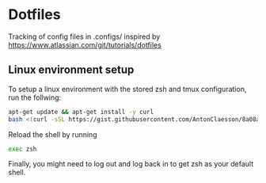 # Dotfiles
Tracking of config files in .configs/ inspired by https://www.atlassian.com/git/tutorials/dotfiles

## Linux environment setup
To setup a linux environment with the stored zsh and tmux configuration, run the follwing:
```bash
apt-get update && apt-get install -y curl
bash <(curl -sSL https://gist.githubusercontent.com/AntonClaesson/8a08ae6a11224c5b1d2acb2f92a508c8/raw/50b2ae1034f15bf1e1c4715e174e360ec4f46fa2/setup-linux.sh)
```
Reload the shell by running
```bash
exec zsh
```
Finally, you might need to log out and log back in to get zsh as your default shell.
